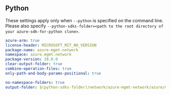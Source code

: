 ## Python

These settings apply only when `--python` is specified on the command line.
Please also specify `--python-sdks-folder=<path to the root directory of your azure-sdk-for-python clone>`.

``` yaml $(python)
azure-arm: true
license-header: MICROSOFT_MIT_NO_VERSION
package-name: azure-mgmt-network
namespace: azure.mgmt.network
package-version: 28.0.0
clear-output-folder: true
combine-operation-files: true
only-path-and-body-params-positional: true
```

``` yaml $(python)
no-namespace-folders: true
output-folder: $(python-sdks-folder)/network/azure-mgmt-network/azure/mgmt/network
```
